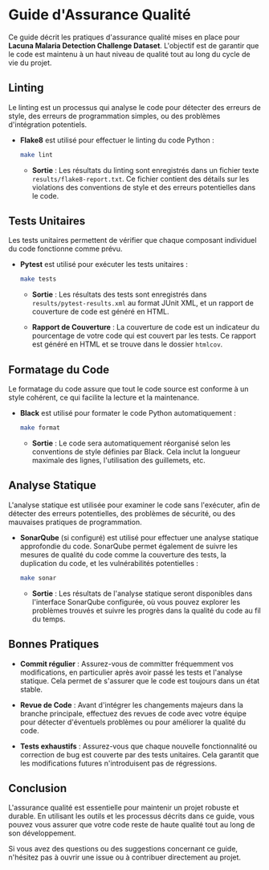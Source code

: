 
# Guide d'Assurance Qualité

Ce guide décrit les pratiques d'assurance qualité mises en place pour **Lacuna Malaria Detection Challenge Dataset**. L'objectif est de garantir que le code est maintenu à un haut niveau de qualité tout au long du cycle de vie du projet.

## Linting

Le linting est un processus qui analyse le code pour détecter des erreurs de style, des erreurs de programmation simples, ou des problèmes d'intégration potentiels.

- **Flake8** est utilisé pour effectuer le linting du code Python :
  ```bash
  make lint
  ```

  - **Sortie** : Les résultats du linting sont enregistrés dans un fichier texte `results/flake8-report.txt`. Ce fichier contient des détails sur les violations des conventions de style et des erreurs potentielles dans le code.

## Tests Unitaires

Les tests unitaires permettent de vérifier que chaque composant individuel du code fonctionne comme prévu.

- **Pytest** est utilisé pour exécuter les tests unitaires :
  ```bash
  make tests
  ```

  - **Sortie** : Les résultats des tests sont enregistrés dans `results/pytest-results.xml` au format JUnit XML, et un rapport de couverture de code est généré en HTML.

  - **Rapport de Couverture** : La couverture de code est un indicateur du pourcentage de votre code qui est couvert par les tests. Ce rapport est généré en HTML et se trouve dans le dossier `htmlcov`.

## Formatage du Code

Le formatage du code assure que tout le code source est conforme à un style cohérent, ce qui facilite la lecture et la maintenance.

- **Black** est utilisé pour formater le code Python automatiquement :
  ```bash
  make format
  ```

  - **Sortie** : Le code sera automatiquement réorganisé selon les conventions de style définies par Black. Cela inclut la longueur maximale des lignes, l'utilisation des guillemets, etc.

## Analyse Statique

L'analyse statique est utilisée pour examiner le code sans l'exécuter, afin de détecter des erreurs potentielles, des problèmes de sécurité, ou des mauvaises pratiques de programmation.

- **SonarQube** (si configuré) est utilisé pour effectuer une analyse statique approfondie du code. SonarQube permet également de suivre les mesures de qualité du code comme la couverture des tests, la duplication du code, et les vulnérabilités potentielles :
  ```bash
  make sonar
  ```

  - **Sortie** : Les résultats de l'analyse statique seront disponibles dans l'interface SonarQube configurée, où vous pouvez explorer les problèmes trouvés et suivre les progrès dans la qualité du code au fil du temps.

## Bonnes Pratiques

- **Commit régulier** : Assurez-vous de committer fréquemment vos modifications, en particulier après avoir passé les tests et l'analyse statique. Cela permet de s'assurer que le code est toujours dans un état stable.

- **Revue de Code** : Avant d'intégrer les changements majeurs dans la branche principale, effectuez des revues de code avec votre équipe pour détecter d'éventuels problèmes ou pour améliorer la qualité du code.

- **Tests exhaustifs** : Assurez-vous que chaque nouvelle fonctionnalité ou correction de bug est couverte par des tests unitaires. Cela garantit que les modifications futures n'introduisent pas de régressions.

## Conclusion

L'assurance qualité est essentielle pour maintenir un projet robuste et durable. En utilisant les outils et les processus décrits dans ce guide, vous pouvez vous assurer que votre code reste de haute qualité tout au long de son développement.

Si vous avez des questions ou des suggestions concernant ce guide, n'hésitez pas à ouvrir une issue ou à contribuer directement au projet.